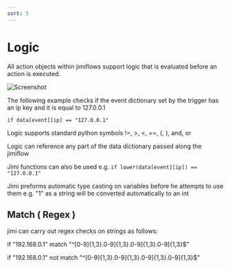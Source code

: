 ```yaml
---
sort: 5
---
```


# Logic

All action objects within jimiflows support logic that is evaluated before an action is executed.

![Screenshot](https://github.com/z1pti3/jimi/blob/v1.1/examples/screenshots/screenshot5.png)

The following example checks if the event dictionary set by the trigger has an ip key and it is equal to 127.0.0.1

`if data[event][ip] == "127.0.0.1"`

Logic supports standard python symbols !=, >, <, ==, (, ), and, or

Logic can reference any part of the data dictionary passed along the jimiflow

Jimi functions can also be used e.g. `if lower(data[event][ip]) == "127.0.0.1"`

Jimi preforms automatic type casting on variables before he attempts to use them e.g. "1" as a string will be converted automatically to an int

## Match ( Regex )

jimi can carry out regex checks on strings as follows:

if "192.168.0.1" match "^[0-9]{1,3}\.0-9]{1,3}\.0-9]{1,3}\.0-9]{1,3}$"

if "192.168.0.1" not match "^[0-9]{1,3}\.0-9]{1,3}\.0-9]{1,3}\.0-9]{1,3}$"
